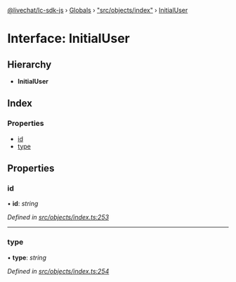 [@livechat/lc-sdk-js](../README.md) › [Globals](../globals.md) › ["src/objects/index"](../modules/_src_objects_index_.md) › [InitialUser](_src_objects_index_.initialuser.md)

# Interface: InitialUser

## Hierarchy

* **InitialUser**

## Index

### Properties

* [id](_src_objects_index_.initialuser.md#id)
* [type](_src_objects_index_.initialuser.md#type)

## Properties

###  id

• **id**: *string*

*Defined in [src/objects/index.ts:253](https://github.com/livechat/lc-sdk-js/blob/228cb10/src/objects/index.ts#L253)*

___

###  type

• **type**: *string*

*Defined in [src/objects/index.ts:254](https://github.com/livechat/lc-sdk-js/blob/228cb10/src/objects/index.ts#L254)*
